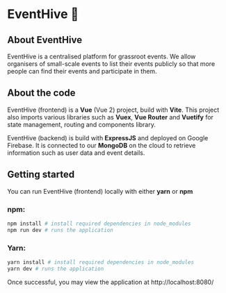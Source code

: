 # EventHive 🐝

## About EventHive
EventHive is a centralised platform for grassroot events. We allow organisers of small-scale events to list their events publicly so that more people can find their events and participate in them.

## About the code
EventHive (frontend) is a **Vue** (Vue 2) project, build with **Vite**. This project also imports various libraries such as **Vuex**, **Vue Router** and **Vuetify** for state management, routing and components library.

EventHive (backend) is build with **ExpressJS** and deployed on Google Firebase. It is connected to our **MongoDB** on the cloud to retrieve information such as user data and event details.

## Getting started

You can run EventHive (frontend) locally with either **yarn** or **npm** 
<!-- ```bash
npx degit slime7/template-vite-vue2-vuetify my-project
``` -->
### npm:
```bash
npm install # install required dependencies in node_modules
npm run dev # runs the application
```

### Yarn:
```bash
yarn install # install required dependencies in node_modules
yarn dev # runs the application
```
Once successful, you may view the application at http://localhost:8080/
